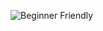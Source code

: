 ![Beginner Friendly](https://img.shields.io/github/issues-raw/abutler911/pantrypal/good%20first%20issue?logo=github&color=brightgreen)
